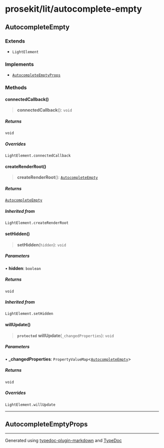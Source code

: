 # prosekit/lit/autocomplete-empty

<a id="AutocompleteEmpty" name="AutocompleteEmpty"></a>

## AutocompleteEmpty

### Extends

- `LightElement`

### Implements

- [`AutocompleteEmptyProps`](autocomplete-empty.md#AutocompleteEmptyProps)

### Methods

<a id="connectedCallback" name="connectedCallback"></a>

#### connectedCallback()

> **connectedCallback**(): `void`

##### Returns

`void`

##### Overrides

`LightElement.connectedCallback`

<a id="createRenderRoot" name="createRenderRoot"></a>

#### createRenderRoot()

> **createRenderRoot**(): [`AutocompleteEmpty`](autocomplete-empty.md#AutocompleteEmpty)

##### Returns

[`AutocompleteEmpty`](autocomplete-empty.md#AutocompleteEmpty)

##### Inherited from

`LightElement.createRenderRoot`

<a id="setHidden" name="setHidden"></a>

#### setHidden()

> **setHidden**(`hidden`): `void`

##### Parameters

• **hidden**: `boolean`

##### Returns

`void`

##### Inherited from

`LightElement.setHidden`

<a id="willUpdate" name="willUpdate"></a>

#### willUpdate()

> **`protected`** **willUpdate**(`_changedProperties`): `void`

##### Parameters

• **\_changedProperties**: `PropertyValueMap`\<[`AutocompleteEmpty`](autocomplete-empty.md#AutocompleteEmpty)\>

##### Returns

`void`

##### Overrides

`LightElement.willUpdate`

***

<a id="AutocompleteEmptyProps" name="AutocompleteEmptyProps"></a>

## AutocompleteEmptyProps

***

Generated using [typedoc-plugin-markdown](https://www.npmjs.com/package/typedoc-plugin-markdown) and [TypeDoc](https://typedoc.org/)
